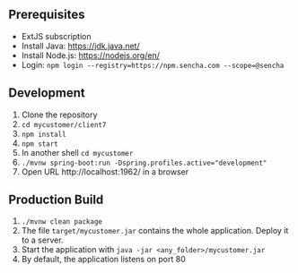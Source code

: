 ## Prerequisites
  - ExtJS subscription
  - Install Java: https://jdk.java.net/
  - Install Node.js: https://nodejs.org/en/
  - Login: `npm login --registry=https://npm.sencha.com --scope=@sencha`
  

## Development
1. Clone the repository
2. `cd mycustomer/client7`
3. `npm install`
4. `npm start`
5. In another shell `cd mycustomer`
6. `./mvnw spring-boot:run -Dspring.profiles.active="development"`
7. Open URL http://localhost:1962/ in a browser


## Production Build
1. `./mvnw clean package`
2. The file `target/mycustomer.jar` contains the whole application. Deploy it to a server.
3. Start the application with `java -jar <any_folder>/mycustomer.jar`
4. By default, the application listens on port 80
 